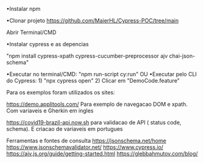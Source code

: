 

•Instalar npm

•Clonar projeto https://github.com/MaierHL/Cypress-POC/tree/main

Abrir Terminal/CMD

•Instalar cypress e as depencias

"npm install cypress-xpath cypress-cucumber-preprocessor ajv chai-json-schema"

•Executar no terminal/CMD: "npm run-script cy:run" OU •Executar pelo CLI do Cypress: 1) "npx cypress open" 2) Clicar em "DemoCode.feature"

Para os exemplos foram utilizados os sites:

https://demo.applitools.com/ Para exemplo de navegacao DOM e xpath. Com variaveis e Gherkin em ingles

https://covid19-brazil-api.now.sh para validacao de API ( status code, schema). E criacao de variaveis em portugues





Ferramentas e fontes de consulta
https://jsonschema.net/home
https://www.jsonschemavalidator.net/
https://www.cypress.io/
https://ajv.js.org/guide/getting-started.html
https://glebbahmutov.com/blog/

